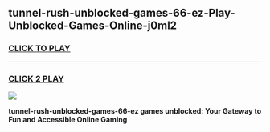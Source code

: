
## tunnel-rush-unblocked-games-66-ez-Play-Unblocked-Games-Online-j0ml2
<h3>
<a href="https://premium76.site?title=tunnel-rush-unblocked-games-66-ez&ref=25A">CLICK TO PLAY</a></h3>
<hr>

<h3>
<a href="https://premium76.site?title=tunnel-rush-unblocked-games-66-ez&ref=25A">CLICK 2 PLAY</a>
  
</h3>

<a href="https://premium76.site?title=tunnel-rush-unblocked-games-66-ez&ref=25A"><img src="https://clearcache.store/games.png"></a>


**tunnel-rush-unblocked-games-66-ez games unblocked: Your Gateway to Fun and Accessible Online Gaming**
